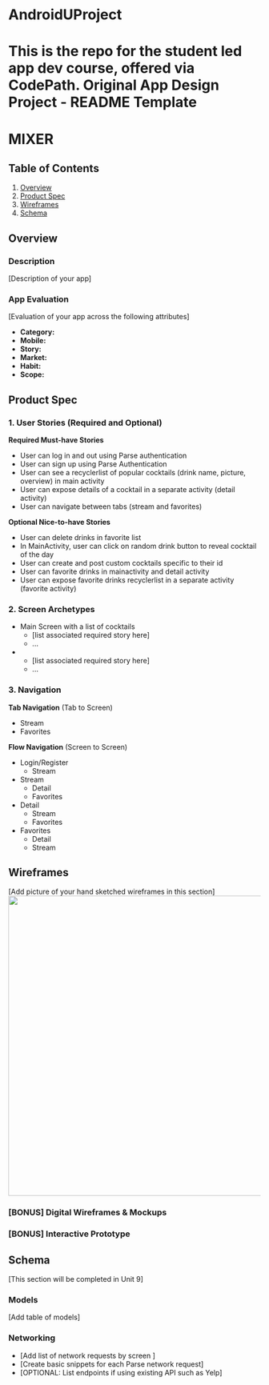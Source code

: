 # AndroidUProject
This is the repo for the student led app dev course, offered via CodePath.
Original App Design Project - README Template
===

# MIXER

## Table of Contents
1. [Overview](#Overview)
1. [Product Spec](#Product-Spec)
1. [Wireframes](#Wireframes)
2. [Schema](#Schema)

## Overview
### Description
[Description of your app]

### App Evaluation
[Evaluation of your app across the following attributes]
- **Category:**
- **Mobile:**
- **Story:**
- **Market:**
- **Habit:**
- **Scope:**

## Product Spec

### 1. User Stories (Required and Optional)

**Required Must-have Stories**

* User can log in and out using Parse authentication
* User can sign up using Parse Authentication
* User can see a recyclerlist of popular cocktails (drink name, picture, overview) in main activity
* User can expose details of a cocktail in a separate activity (detail activity)
* User can navigate between tabs (stream and favorites)

**Optional Nice-to-have Stories**

* User can delete drinks in favorite list
* In MainActivity, user can click on random drink button to reveal cocktail of the day
* User can create and post custom cocktails specific to their id
* User can favorite drinks in mainactivity and detail activity
* User can expose favorite drinks recyclerlist in a separate activity (favorite activity)

### 2. Screen Archetypes

* Main Screen with a list of cocktails
   * [list associated required story here]
   * ...
* 
   * [list associated required story here]
   * ...

### 3. Navigation

**Tab Navigation** (Tab to Screen)

* Stream
* Favorites

**Flow Navigation** (Screen to Screen)

* Login/Register
   * Stream
* Stream
   * Detail
   * Favorites
* Detail
   * Stream
   * Favorites
* Favorites
   * Detail
   * Stream

## Wireframes
[Add picture of your hand sketched wireframes in this section]
<img src="YOUR_WIREFRAME_IMAGE_URL" width=600>

### [BONUS] Digital Wireframes & Mockups

### [BONUS] Interactive Prototype

## Schema 
[This section will be completed in Unit 9]
### Models
[Add table of models]
### Networking
- [Add list of network requests by screen ]
- [Create basic snippets for each Parse network request]
- [OPTIONAL: List endpoints if using existing API such as Yelp]
